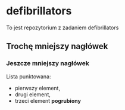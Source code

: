# defibrillators

To jest repozytorium z zadaniem defibrillators

## Trochę mniejszy nagłówek

### Jeszcze mniejszy nagłówek

Lista punktowana:
* pierwszy element,
* drugi element,
* trzeci element **pogrubiony**
